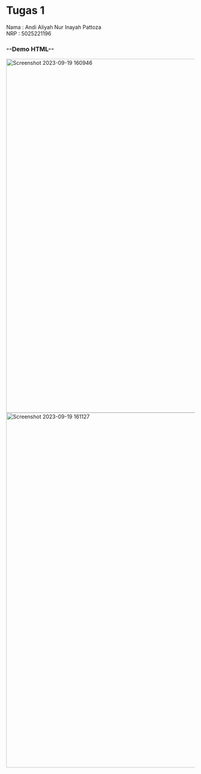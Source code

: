 # Tugas 1
Nama  : Andi Aliyah Nur Inayah Pattoza<br>
NRP   : 5025221196

<h3>--Demo HTML--</h3>
<img width="942" alt="Screenshot 2023-09-19 160946" src="https://github.com/Aliyah-Pattoza/P-Web-G/assets/127922043/5790c07b-ae9c-43a2-a767-19dcb61c9b13">
<img width="945" alt="Screenshot 2023-09-19 161127" src="https://github.com/Aliyah-Pattoza/P-Web-G/assets/127922043/a4e1b1a6-3c5c-4be2-972f-44cecd29c992">

